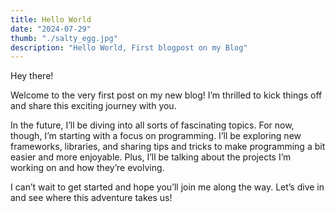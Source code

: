 ```yaml
---
title: Hello World
date: "2024-07-29"
thumb: "./salty_egg.jpg"
description: "Hello World, First blogpost on my Blog"
---
```


Hey there!

Welcome to the very first post on my new blog! I’m thrilled to kick things off and share this exciting journey with you.

In the future, I’ll be diving into all sorts of fascinating topics. For now, though, I’m starting with a focus on programming. I’ll be exploring new frameworks, libraries, and sharing tips and tricks to make programming a bit easier and more enjoyable. Plus, I’ll be talking about the projects I’m working on and how they’re evolving.

I can’t wait to get started and hope you’ll join me along the way. Let’s dive in and see where this adventure takes us!